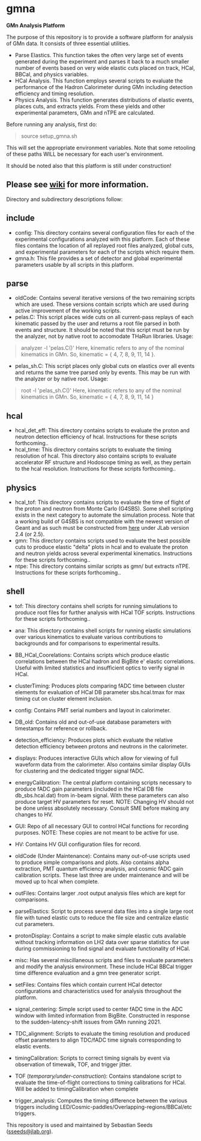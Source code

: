 # gmna
**GMn Analysis Platform**

The purpose of this repository is to provide a software platform for analysis of GMn data. It consists of three essential utilities.
- Parse Elastics. This function takes the often very large set of events generated during the experiment and parses it back to a much smaller number of events based on very wide elastic cuts placed on track, HCal, BBCal, and physics variables.
- HCal Analysis. This function employs several scripts to evaluate the performance of the Hadron Calorimeter during GMn including detection efficiency and timing resolution.
- Physics Analysis. This function generates distributions of elastic events, places cuts, and extracts yields. From these yields and other experimental parameters, GMn and nTPE are calculated.

Before running any analysis, first do:
>source setup_gmna.sh

This will set the appropriate environment variables. Note that some retooling of these paths WILL be necessary for each user's environment.

It should be noted also that this platform is still under construction!

Please see [wiki](sbs.jlab.org/wiki/index.php/Main_Page) for more information.
---
Directory and subdirectory descriptions follow:
## include
- config: This directory contains several configuration files for each of the experimental configurations analyzed with this platform. Each of these files contains the location of all replayed root files analyzed, global cuts, and experimental parameters for each of the scripts which require them.
- gmna.h: This file provides a set of detector and global experimental parameters usable by all scripts in this platform.
## parse
- oldCode: Contains several iterative versions of the two remaining scripts which are used. These versions contain scripts which are used during active improvement of the working scripts.
- pelas.C: This script places wide cuts on all current-pass replays of each kinematic passed by the user and returns a root file parsed in both events and structure. It should be noted that this script must be run by the analyzer, not by native root to accomodate THaRun libraries. Usage:
>analyzer -l 'pelas.C(<kinematic>)'
Here, kinematic refers to any of the nominal kinematics in GMn. So, kinematic = { 4, 7, 8, 9, 11, 14 }.
- pelas_sh.C: This script places only global cuts on elastics over all events and returns the same tree parsed only by events. This may be run with the analyzer or by native root. Usage:
>root -l 'pelas_sh.C(<kinematic>)'
Here, kinematic refers to any of the nominal kinematics in GMn. So, kinematic = { 4, 7, 8, 9, 11, 14 }
## hcal
- hcal_det_eff: This directory contains scripts to evaluate the proton and neutron detection efficiency of hcal. Instructions for these scripts forthcoming..
- hcal_time: This directory contains scripts to evaluate the timing resolution of hcal. This directory also contains scripts to evaluate accelerator RF structure and Hodoscope timing as well, as they pertain to the hcal resolution. Instructions for these scripts forthcoming..
## physics
- hcal_tof: This directory contains scripts to evaluate the time of flight of the proton and neutron from Monte Carlo (G4SBS). Some shell scripting exists in the next category to automate the simulation process. Note that a working build of G4SBS is not compatible with the newest version of Geant and as such must be constructed from [here](github.com/JeffersonLab/g4sbs) under JLab version 2.4 (or 2.5).
- gmn: This directory contains scripts used to evaluate the best possible cuts to produce elastic "delta" plots in hcal and to evaluate the proton and neutron yields across several experimental kinematics. Instructions for these scripts forthcoming..
- ntpe: This directory contains similar scripts as gmn/ but extracts nTPE. Instructions for these scripts forthcoming..
## shell
- tof: This directory contains shell scripts for running simulations to produce root files for further analysis with HCal TOF scripts. Instructions for these scripts forthcoming..
- ana: This directory contains shell scripts for running elastic simulations over various kinematics to evaluate various contributions to backgrounds and for comparisons to experimental results.


- BB_HCal_Coorelations: Contains scripts which produce elastic correlations between the HCal hadron and BigBite e' elastic correlations. Useful with limited statistics and insufficient optics to verify signal in HCal.
- clusterTiming: Produces plots comparing fADC time between cluster elements for evaluation of HCal DB parameter sbs.hcal.tmax for max timing cut on cluster element inclusion.
- config: Contains PMT serial numbers and layout in calorimeter.
- DB_old: Contains old and out-of-use database parameters with timestamps for reference or rollback.
- detection_efficiency: Produces plots which evaluate the relative detection efficiency between protons and neutrons in the calorimeter.
- displays: Produces interactive GUIs which allow for viewing of full waveform data from the calorimeter. Also contains similar display GUIs for clustering and the dedicated trigger signal fADC.
- energyCalibration: The central platform containing scripts necessary to produce fADC gain parameters (included in the HCal DB file db_sbs.hcal.dat) from in-beam signal. With these parameters can also produce target HV parameters for reset. NOTE: Changing HV should not be done unless absolutely necessary. Consult SME before making any changes to HV.
- GUI: Repo of all necessary GUI to control HCal functions for recording purposes. NOTE: These copies are not meant to be active for use.
- HV: Contains HV GUI configuration files for record.
- oldCode (Under Maintenance): Contains many out-of-use scripts used to produce simple comparisons and plots. Also contains alpha extraction, PMT quantum efficiency analysis, and cosmic fADC gain calibration scripts. These last three are under maintenance and will be moved up to hcal when complete.
- outFiles: Contains larger .root output analysis files which are kept for comparisons.
- parseElastics: Script to process several data files into a single large root file with tuned elastic cuts to reduce the file size and centralize elastic cut parameters.
- protonDisplay: Contains a script to make simple elastic cuts available without tracking information on LH2 data over sparse statistics for use during commissioning to find signal and evaluate functionality of HCal.
- misc: Has several miscillaneous scripts and files to evaluate parameters and modify the analysis environment. These include HCal BBCal trigger time difference evaluation and a gmn tree generator script.
- setFiles: Contains files which contain current HCal detector configurations and characteristics used for analysis throughout the platform.
- signal_centering: Simple script used to center fADC time in the ADC window with limited information from BigBite. Constructed in response to the sudden-latency-shift issues from GMn running 2021.
- TDC_alignment: Scripts to evaluate the timing resolution and produced offset parameters to align TDC/fADC time signals corresponding to elastic events.
- timingCalibration: Scripts to correct timing signals by event via observation of timewalk, TOF, and trigger jitter. 
- TOF (*temporary/under-construction*): Contains standalone script to evaluate the time-of-flight corrections to timing calibrations for HCal. Will be added to timingCalibration when complete
- trigger_analysis: Computes the timing difference between the various triggers including LED/Cosmic-paddles/Overlapping-regions/BBCal/etc triggers.

This repository is used and maintained by Sebastian Seeds (sseeds@jlab.org).
